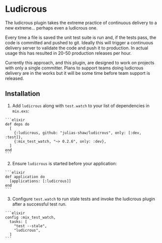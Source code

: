 # Ludicrous

The ludicrous plugin takes the extreme practice of continuous delivery to a new extreme... perhaps even a ludicrous one.

Every time a file is saved the unit test suite is run and, if the tests pass, the code is committed and pushed to git. Ideally this will trigger a continuous delivery server to validate the code and push it to production. In actual usage this has resulted in 20-50 production releases per hour.

Currently this approach, and this plugin, are designed to work on projects with only a single committer. Plans to support teams doing ludicrous delivery are in the works but it will be some time before team support is released.

## Installation

  1. Add `ludicrous` along with `test.watch` to your list of dependencies in `mix.exs`:

    ```elixir
    def deps do
      [
        {:ludicrous, github: "julias-shaw/ludicrous", only: [:dev, :test]},
        {:mix_test_watch, "~> 0.2.6", only: :dev},
      ]
    end
    ```

  2. Ensure `ludicrous` is started before your application:

    ```elixir
    def application do
      [applications: [:ludicrous]]
    end
    ```

  3. Configure `test.watch` to run stale tests and invoke the ludicrous plugin after a successful test run.

    ```elixir
    config :mix_test_watch,
      tasks: [
        "test --stale",
        "ludicrous",
      ]
    ```
